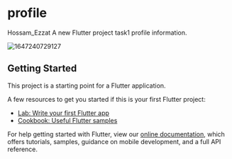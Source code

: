 # profile
Hossam_Ezzat
A new Flutter project task1 profile information.
 
   
![1647240729127](https://user-images.githubusercontent.com/77586282/158121676-5f56650f-7f5f-4dbb-88d6-d4d75a1de610.jpg)

## Getting Started

This project is a starting point for a Flutter application.

A few resources to get you started if this is your first Flutter project:

- [Lab: Write your first Flutter app](https://flutter.dev/docs/get-started/codelab)
- [Cookbook: Useful Flutter samples](https://flutter.dev/docs/cookbook)

For help getting started with Flutter, view our
[online documentation](https://flutter.dev/docs), which offers tutorials,
samples, guidance on mobile development, and a full API reference.
